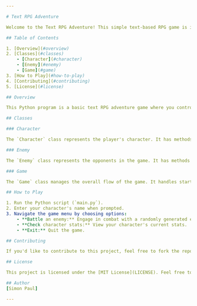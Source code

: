 ```yaml
---

# Text RPG Adventure

Welcome to the Text RPG Adventure! This simple text-based RPG game is implemented in Python. 

## Table of Contents

1. [Overview](#overview)
2. [Classes](#classes)
    - [Character](#character)
    - [Enemy](#enemy)
    - [Game](#game)
3. [How to Play](#how-to-play)
4. [Contributing](#contributing)
5. [License](#license)

## Overview

This Python program is a basic text RPG adventure game where you control a character and engage in battles with randomly generated enemies. The game includes features like character leveling, stat upgrades, and combat interactions.

## Classes

### Character

The `Character` class represents the player's character. It has methods for leveling up, attacking enemies, gaining experience, and displaying stats.

### Enemy

The `Enemy` class represents the opponents in the game. It has methods for attacking the player and displaying enemy stats.

### Game

The `Game` class manages the overall flow of the game. It handles starting the game, displaying menus, generating random enemies, and facilitating battles.

## How to Play

1. Run the Python script (`main.py`).
2. Enter your character's name when prompted.
3. Navigate the game menu by choosing options:
    - **Battle an enemy:** Engage in combat with a randomly generated enemy.
    - **Check character stats:** View your character's current stats.
    - **Exit:** Quit the game.

## Contributing

If you'd like to contribute to this project, feel free to fork the repository, make your changes, and submit a pull request. Bug fixes, feature enhancements, and code improvements are welcome!

## License

This project is licensed under the [MIT License](LICENSE). Feel free to use and modify the code according to the terms of the license.

## Author
[Simon Paul]

---
```


